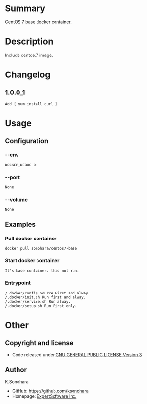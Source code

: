 # Summary

CentOS 7 base docker container.

# Description

Include centos:7 image.

# Changelog

## 1.0.0_1

    Add [ yum install curl ]

# Usage

## Configuration

### --env

    DOCKER_DEBUG 0

### --port

    None

### --volume

    None

## Examples

### Pull docker container

    docker pull sonohara/centos7-base

### Start docker container

    It's base container. this not run.

### Entrypoint

    /.docker/config Source First and alway.
    /.docker/init.sh Run first and alway.
    /.docker/service.sh Run alway.
    /.docker/setup.sh Run First only.

# Other

## Copyright and license

- Code released under [GNU GENERAL PUBLIC LICENSE Version 3](https://github.com/ksonohara/docker/blob/master/LICENSE)

## Author

K.Sonohara
- GitHub: https://github.com/ksonohara
- Homepage: [ExpertSoftware Inc.](https://www.e-software.company "ExpertSoftware Inc.")
